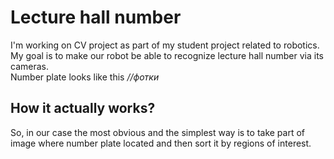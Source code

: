 # Lecture hall number
I'm working on CV project as part of my student project related to robotics. 
My goal is to make our robot be able to  recognize lecture hall number via its cameras.
<br>
Number plate looks like this _//фотки_

## How it actually works?
So, in our case the most obvious and the simplest way is to take part of image where number plate located and then sort it by regions of interest.
<br>

